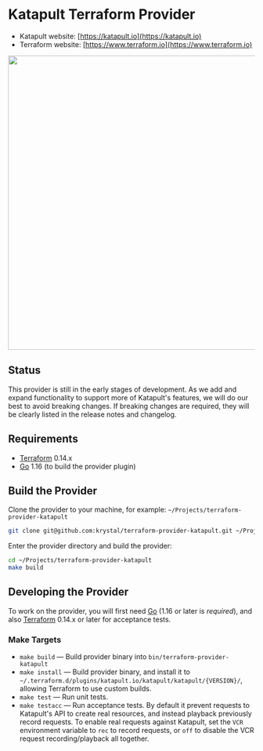 # Katapult Terraform Provider

- Katapult website: [https://katapult.io](https://katapult.io)
- Terraform website: [https://www.terraform.io](https://www.terraform.io)

<img src="https://cdn.rawgit.com/hashicorp/terraform-website/master/content/source/assets/images/logo-hashicorp.svg" width="600px">

## Status

This provider is still in the early stages of development. As we add and expand
functionality to support more of Katapult's features, we will do our best to
avoid breaking changes. If breaking changes are required, they will be clearly
listed in the release notes and changelog.

## Requirements

- [Terraform](https://www.terraform.io/downloads.html) 0.14.x
- [Go](https://golang.org/dl/) 1.16 (to build the provider plugin)

## Build the Provider

Clone the provider to your machine, for example:
`~/Projects/terraform-provider-katapult`

```bash
git clone git@github.com:krystal/terraform-provider-katapult.git ~/Projects/terraform-provider-katapult
```

Enter the provider directory and build the provider:

```bash
cd ~/Projects/terraform-provider-katapult
make build
```

## Developing the Provider

To work on the provider, you will first need [Go](https://golang.org/dl/) (1.16
or later is _required_), and also
[Terraform](https://www.terraform.io/downloads.html) 0.14.x or later for
acceptance tests.

### Make Targets

- `make build` — Build provider binary into `bin/terraform-provider-katapult`
- `make install` — Build provider binary, and install it to
  `~/.terraform.d/plugins/katapult.io/katapult/katapult/{VERSION}/`, allowing
  Terraform to use custom builds.
- `make test` — Run unit tests.
- `make testacc` — Run acceptance tests. By default it prevent requests to
  Katapult's API to create real resources, and instead playback previously
  record requests. To enable real requests against Katapult, set the `VCR`
  environment variable to `rec` to record requests, or `off` to disable the VCR
  request recording/playback all together.
